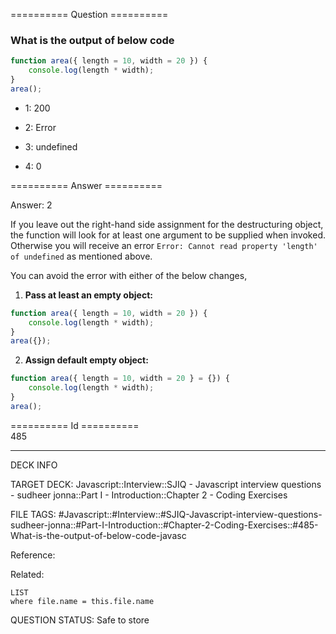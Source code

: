 ========== Question ==========  

### What is the output of below code

```javascript
function area({ length = 10, width = 20 }) {
    console.log(length * width);
}
area();
```

-   1: 200

-   2: Error

-   3: undefined

-   4: 0  

========== Answer ==========  

Answer: 2

If you leave out the right-hand side assignment for the destructuring object, the function will look for at least one argument to be supplied when invoked. Otherwise you will receive an error `Error: Cannot read property 'length' of undefined` as mentioned above.

You can avoid the error with either of the below changes,

1. **Pass at least an empty object:**

```javascript
function area({ length = 10, width = 20 }) {
    console.log(length * width);
}
area({});
```

2. **Assign default empty object:**

```javascript
function area({ length = 10, width = 20 } = {}) {
    console.log(length * width);
}
area();
```

========== Id ==========  
485

---

DECK INFO

TARGET DECK: Javascript::Interview::SJIQ - Javascript interview questions - sudheer jonna::Part I - Introduction::Chapter 2 - Coding Exercises

FILE TAGS: #Javascript::#Interview::#SJIQ-Javascript-interview-questions-sudheer-jonna::#Part-I-Introduction::#Chapter-2-Coding-Exercises::#485-What-is-the-output-of-below-code-javasc

Reference:

Related:

```dataview
LIST
where file.name = this.file.name
```

QUESTION STATUS: Safe to store
